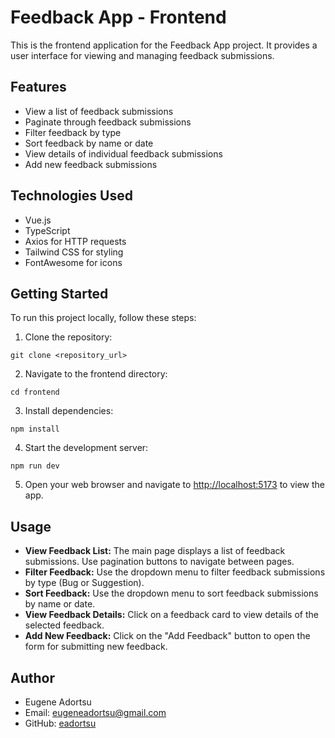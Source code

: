 # Feedback App - Frontend

This is the frontend application for the Feedback App project. It provides a user interface for viewing and managing feedback submissions.

## Features

- View a list of feedback submissions
- Paginate through feedback submissions
- Filter feedback by type
- Sort feedback by name or date
- View details of individual feedback submissions
- Add new feedback submissions

## Technologies Used

- Vue.js
- TypeScript
- Axios for HTTP requests
- Tailwind CSS for styling
- FontAwesome for icons

## Getting Started

To run this project locally, follow these steps:

1. Clone the repository:

```
git clone <repository_url>
```

2. Navigate to the frontend directory:

```
cd frontend
```

3. Install dependencies:

```
npm install
```

4. Start the development server:

```
npm run dev
```

5. Open your web browser and navigate to [http://localhost:5173](http://localhost:5173) to view the app.

## Usage

- **View Feedback List:** The main page displays a list of feedback submissions. Use pagination buttons to navigate between pages.
- **Filter Feedback:** Use the dropdown menu to filter feedback submissions by type (Bug or Suggestion).
- **Sort Feedback:** Use the dropdown menu to sort feedback submissions by name or date.
- **View Feedback Details:** Click on a feedback card to view details of the selected feedback.
- **Add New Feedback:** Click on the "Add Feedback" button to open the form for submitting new feedback.

## Author

- Eugene Adortsu
- Email: eugeneadortsu@gmail.com
- GitHub: [eadortsu](https://github.com/eadortsu)
